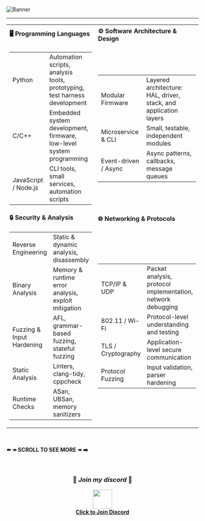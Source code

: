 ![Banner](https://cdn.discordapp.com/attachments/1024260385311838289/1424125578457518151/raw.png?ex=68e2cfcc&is=68e17e4c&hm=eb77ba2800e87d28bc8ff0e6eeeb0868df925b2c65dc6365e3e6d866c232383d&)

---

| | | |
| - | - | - |
| **🖥 Programming Languages** | **⚙️ Software Architecture & Design** | **🛠 Embedded Software / Firmware** |
| <table><tr><td>Python</td><td>Automation scripts, analysis tools, prototyping, test harness development</td></tr><tr><td>C/C++</td><td>Embedded system development, firmware, low-level system programming</td></tr><tr><td>JavaScript / Node.js</td><td>CLI tools, small services, automation scripts</td></tr></table> | <table><tr><td>Modular Firmware</td><td>Layered architecture: HAL, driver, stack, and application layers</td></tr><tr><td>Microservice & CLI</td><td>Small, testable, independent modules</td></tr><tr><td>Event-driven / Async</td><td>Async patterns, callbacks, message queues</td></tr></table> | <table><tr><td>Bootloader & OTA</td><td>Firmware updates, rollback mechanisms</td></tr><tr><td>RTOS / Task Scheduling</td><td>FreeRTOS, task priorities, resource management</td></tr><tr><td>Cross-compilation</td><td>GCC/Clang toolchains, linker optimizations</td></tr><tr><td>Serial & IPC Protocols</td><td>UART, CDC, framing, protocol communication</td></tr></table> |
| **🔒 Security & Analysis** | **🌐 Networking & Protocols** | |
| <table><tr><td>Reverse Engineering</td><td>Static & dynamic analysis, disassembly</td></tr><tr><td>Binary Analysis</td><td>Memory & runtime error analysis, exploit mitigation</td></tr><tr><td>Fuzzing & Input Hardening</td><td>AFL, grammar-based fuzzing, stateful fuzzing</td></tr><tr><td>Static Analysis</td><td>Linters, clang-tidy, cppcheck</td></tr><tr><td>Runtime Checks</td><td>ASan, UBSan, memory sanitizers</td></tr></table> | <table><tr><td>TCP/IP & UDP</td><td>Packet analysis, protocol implementation, network debugging</td></tr><tr><td>802.11 / Wi-Fi</td><td>Protocol-level understanding and testing</td></tr><tr><td>TLS / Cryptography</td><td>Application-level secure communication</td></tr><tr><td>Protocol Fuzzing</td><td>Input validation, parser hardening</td></tr></table> | |

<br>

**⬅️ ↠️ SCROLL TO SEE MORE ↠️ ➡️**

<br>

<div align="center">

### 🚀 *Join my discord* 🚀

<a href="https://discord.gg/PqZ9xwq5FV">
  <img src="https://cdn.discordapp.com/attachments/1024260385311838289/1424129381928013865/iu.png?ex=68e2d357&is=68e181d7&hm=34534432955c28de9bac19e74e1f3870d771bd1dc5bd5c25634a3bdf5aefdd1e&" width="50" height="50">
  <br>
  <strong>Click to Join Discord</strong>
</a>

</div>
